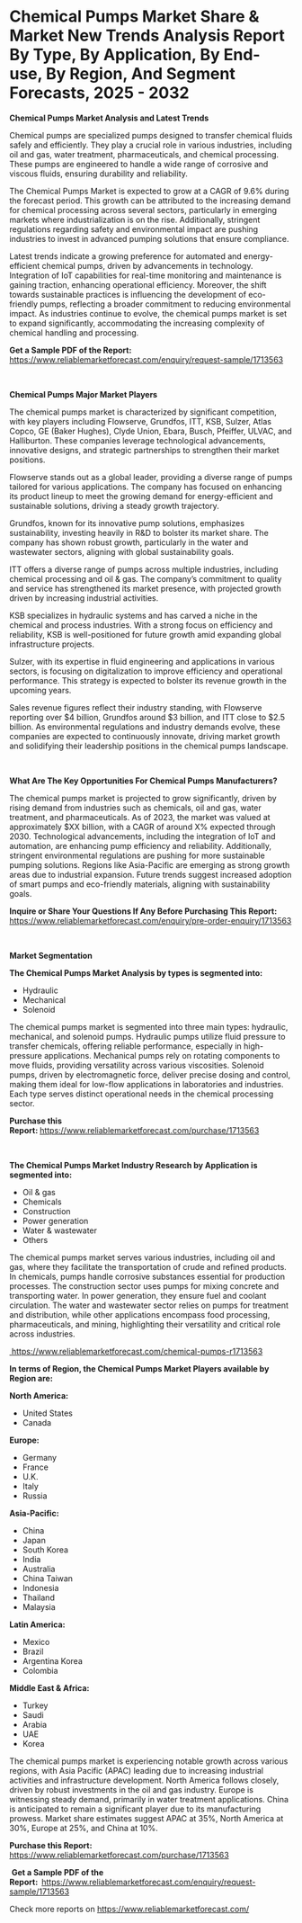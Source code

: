 <p><h1>Chemical Pumps Market Share & Market New Trends Analysis Report By Type, By Application, By End-use, By Region, And Segment Forecasts, 2025 - 2032</h1></p><p><strong>Chemical Pumps Market Analysis and Latest Trends</strong></p>
<p><p>Chemical pumps are specialized pumps designed to transfer chemical fluids safely and efficiently. They play a crucial role in various industries, including oil and gas, water treatment, pharmaceuticals, and chemical processing. These pumps are engineered to handle a wide range of corrosive and viscous fluids, ensuring durability and reliability.</p><p>The Chemical Pumps Market is expected to grow at a CAGR of 9.6% during the forecast period. This growth can be attributed to the increasing demand for chemical processing across several sectors, particularly in emerging markets where industrialization is on the rise. Additionally, stringent regulations regarding safety and environmental impact are pushing industries to invest in advanced pumping solutions that ensure compliance.</p><p>Latest trends indicate a growing preference for automated and energy-efficient chemical pumps, driven by advancements in technology. Integration of IoT capabilities for real-time monitoring and maintenance is gaining traction, enhancing operational efficiency. Moreover, the shift towards sustainable practices is influencing the development of eco-friendly pumps, reflecting a broader commitment to reducing environmental impact. As industries continue to evolve, the chemical pumps market is set to expand significantly, accommodating the increasing complexity of chemical handling and processing.</p></p>
<p><strong>Get a Sample PDF of the Report:&nbsp;</strong> <a href="https://www.reliablemarketforecast.com/enquiry/request-sample/1713563?utm_campaign=2260&utm_medium=2&utm_source=Github&utm_content=ia&utm_term=19022025&utm_id=chemical-pumps">https://www.reliablemarketforecast.com/enquiry/request-sample/1713563</a></p>
<p>&nbsp;</p>
<p><strong>Chemical Pumps Major Market Players</strong></p>
<p><p>The chemical pumps market is characterized by significant competition, with key players including Flowserve, Grundfos, ITT, KSB, Sulzer, Atlas Copco, GE (Baker Hughes), Clyde Union, Ebara, Busch, Pfeiffer, ULVAC, and Halliburton. These companies leverage technological advancements, innovative designs, and strategic partnerships to strengthen their market positions.</p><p>Flowserve stands out as a global leader, providing a diverse range of pumps tailored for various applications. The company has focused on enhancing its product lineup to meet the growing demand for energy-efficient and sustainable solutions, driving a steady growth trajectory.</p><p>Grundfos, known for its innovative pump solutions, emphasizes sustainability, investing heavily in R&D to bolster its market share. The company has shown robust growth, particularly in the water and wastewater sectors, aligning with global sustainability goals.</p><p>ITT offers a diverse range of pumps across multiple industries, including chemical processing and oil & gas. The company’s commitment to quality and service has strengthened its market presence, with projected growth driven by increasing industrial activities.</p><p>KSB specializes in hydraulic systems and has carved a niche in the chemical and process industries. With a strong focus on efficiency and reliability, KSB is well-positioned for future growth amid expanding global infrastructure projects.</p><p>Sulzer, with its expertise in fluid engineering and applications in various sectors, is focusing on digitalization to improve efficiency and operational performance. This strategy is expected to bolster its revenue growth in the upcoming years.</p><p>Sales revenue figures reflect their industry standing, with Flowserve reporting over $4 billion, Grundfos around $3 billion, and ITT close to $2.5 billion. As environmental regulations and industry demands evolve, these companies are expected to continuously innovate, driving market growth and solidifying their leadership positions in the chemical pumps landscape.</p></p>
<p>&nbsp;</p>
<p><strong>What Are The Key Opportunities For Chemical Pumps Manufacturers?</strong></p>
<p><p>The chemical pumps market is projected to grow significantly, driven by rising demand from industries such as chemicals, oil and gas, water treatment, and pharmaceuticals. As of 2023, the market was valued at approximately $XX billion, with a CAGR of around X% expected through 2030. Technological advancements, including the integration of IoT and automation, are enhancing pump efficiency and reliability. Additionally, stringent environmental regulations are pushing for more sustainable pumping solutions. Regions like Asia-Pacific are emerging as strong growth areas due to industrial expansion. Future trends suggest increased adoption of smart pumps and eco-friendly materials, aligning with sustainability goals.</p></p>
<p><strong>Inquire or Share Your Questions If Any Before Purchasing This Report:</strong> <a href="https://www.reliablemarketforecast.com/enquiry/pre-order-enquiry/1713563?utm_campaign=2260&utm_medium=2&utm_source=Github&utm_content=ia&utm_term=19022025&utm_id=chemical-pumps">https://www.reliablemarketforecast.com/enquiry/pre-order-enquiry/1713563</a></p>
<p>&nbsp;</p>
<p><strong>Market Segmentation</strong></p>
<p><strong>The Chemical Pumps Market Analysis by types is segmented into:</strong></p>
<p><ul><li>Hydraulic</li><li>Mechanical</li><li>Solenoid</li></ul></p>
<p><p>The chemical pumps market is segmented into three main types: hydraulic, mechanical, and solenoid pumps. Hydraulic pumps utilize fluid pressure to transfer chemicals, offering reliable performance, especially in high-pressure applications. Mechanical pumps rely on rotating components to move fluids, providing versatility across various viscosities. Solenoid pumps, driven by electromagnetic force, deliver precise dosing and control, making them ideal for low-flow applications in laboratories and industries. Each type serves distinct operational needs in the chemical processing sector.</p></p>
<p><strong>Purchase this Report:&nbsp;</strong><a href="https://www.reliablemarketforecast.com/purchase/1713563?utm_campaign=2260&utm_medium=2&utm_source=Github&utm_content=ia&utm_term=19022025&utm_id=chemical-pumps">https://www.reliablemarketforecast.com/purchase/1713563</a></p>
<p>&nbsp;</p>
<p><strong>The Chemical Pumps Market Industry Research by Application is segmented into:</strong></p>
<p><ul><li>Oil & gas</li><li>Chemicals</li><li>Construction</li><li>Power generation</li><li>Water & wastewater</li><li>Others</li></ul></p>
<p><p>The chemical pumps market serves various industries, including oil and gas, where they facilitate the transportation of crude and refined products. In chemicals, pumps handle corrosive substances essential for production processes. The construction sector uses pumps for mixing concrete and transporting water. In power generation, they ensure fuel and coolant circulation. The water and wastewater sector relies on pumps for treatment and distribution, while other applications encompass food processing, pharmaceuticals, and mining, highlighting their versatility and critical role across industries.</p></p>
<p><a href="https://www.reliablemarketforecast.com/chemical-pumps-r1713563?utm_campaign=2260&utm_medium=2&utm_source=Github&utm_content=ia&utm_term=19022025&utm_id=chemical-pumps">&nbsp;https://www.reliablemarketforecast.com/chemical-pumps-r1713563</a></p>
<p><strong>In terms of Region, the Chemical Pumps Market Players available by Region are:</strong></p>
<p>
    <p> <strong> North America: </strong>
        <ul>
            <li>United States</li>
            <li>Canada</li>
        </ul>
        </p> 
    <p> <strong> Europe: </strong>
        <ul>
            <li>Germany</li>
            <li>France</li>
            <li>U.K.</li>
            <li>Italy</li>
            <li>Russia</li>
        </ul>
        </p> 
    <p> <strong> Asia-Pacific: </strong>
        <ul>
            <li>China</li>
            <li>Japan</li>
            <li>South Korea</li>
            <li>India</li>
            <li>Australia</li>
            <li>China Taiwan</li>
            <li>Indonesia</li>
            <li>Thailand</li>
            <li>Malaysia</li>
        </ul>
        </p> 
    <p> <strong> Latin America: </strong>
        <ul>
            <li>Mexico</li>
            <li>Brazil</li>
            <li>Argentina Korea</li>
            <li>Colombia</li>
        </ul>
        </p> 
    <p> <strong> Middle East & Africa: </strong>
        <ul>
            <li>Turkey</li>
            <li>Saudi</li>
            <li>Arabia</li>
            <li>UAE</li>
            <li>Korea</li>
        </ul>
    </p>
    </p>
<p><p>The chemical pumps market is experiencing notable growth across various regions, with Asia Pacific (APAC) leading due to increasing industrial activities and infrastructure development. North America follows closely, driven by robust investments in the oil and gas industry. Europe is witnessing steady demand, primarily in water treatment applications. China is anticipated to remain a significant player due to its manufacturing prowess. Market share estimates suggest APAC at 35%, North America at 30%, Europe at 25%, and China at 10%.</p></p>
<p><strong>Purchase this Report: </strong><a href="https://www.reliablemarketforecast.com/purchase/1713563?utm_campaign=2260&utm_medium=2&utm_source=Github&utm_content=ia&utm_term=19022025&utm_id=chemical-pumps">https://www.reliablemarketforecast.com/purchase/1713563</a></p>
<p>&nbsp;<strong>Get a Sample PDF of the Report:&nbsp;&nbsp;</strong><a href="https://www.reliablemarketforecast.com/enquiry/request-sample/1713563?utm_campaign=2260&utm_medium=2&utm_source=Github&utm_content=ia&utm_term=19022025&utm_id=chemical-pumps">https://www.reliablemarketforecast.com/enquiry/request-sample/1713563</a></p>
<p><strong></strong></p>
<p>Check more reports on <a href="https://www.reliablemarketforecast.com/?utm_campaign=2260&utm_medium=2&utm_source=Github&utm_content=ia&utm_term=19022025&utm_id=chemical-pumps">https://www.reliablemarketforecast.com/</a></p>